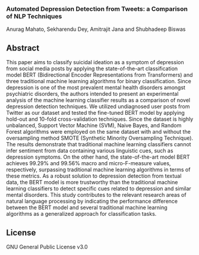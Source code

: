 ### Automated Depression Detection from Tweets: a Comparison of NLP Techniques


Anurag Mahato, Sekharendu Dey, Amitrajit Jana and Shubhadeep Biswas

## Abstract
This paper aims to classify suicidal ideation as a symptom of depression from social media posts by applying the state-of-the-art classification model BERT (Bidirectional Encoder Representations from Transformers) and three traditional machine learning algorithms for binary classification. Since depression is one of the most prevalent mental health disorders amongst psychiatric disorders, the authors intended to present an experimental analysis of the machine learning classifier results as a comparison of novel depression detection techniques. We utilized undiagnosed user posts from Twitter as our dataset and tested the fine-tuned BERT model by applying hold-out and 10-fold cross-validation techniques. Since the dataset is highly unbalanced, Support Vector Machine (SVM), Naive Bayes, and Random Forest algorithms were employed on the same dataset with and without the oversampling method SMOTE (Synthetic Minority Oversampling Technique). The results demonstrate that traditional machine learning classifiers cannot infer sentiment from data containing various linguistic cues, such as depression symptoms. On the other hand, the state-of-the-art model BERT achieves 99.29\% and 99.56\% macro and micro-F-measure values, respectively, surpassing traditional machine learning algorithms in terms of these metrics. As a robust solution to depression detection from textual data, the BERT model is more trustworthy than the traditional machine learning classifiers to detect specific cues related to depression and similar mental disorders. This study contributes to the relevant research areas of natural language processing by indicating the performance difference between the BERT model and several traditional machine learning algorithms as a generalized approach for classification tasks.





## License

GNU General Public License v3.0


